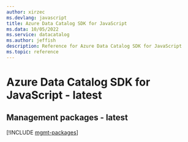 ```yaml
---
author: xirzec
ms.devlang: javascript
title: Azure Data Catalog SDK for JavaScript
ms.data: 10/05/2022
ms.service: datacatalog
ms.author: jeffish
description: Reference for Azure Data Catalog SDK for JavaScript
ms.topic: reference
---
```

# Azure Data Catalog SDK for JavaScript - latest

## Management packages - latest
[!INCLUDE [mgmt-packages](data-catalog-mgmt-index.md)]